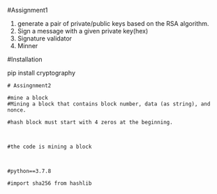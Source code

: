  #Assignment1
1.  generate a pair of private/public keys based on the RSA algorithm.
2.  Sign a message with a given private key(hex)
3.  Signature validator
4.  Minner

#Installation

pip install cryptography
```
# Assingnment2

#mine a block
#Mining a block that contains block number, data (as string), and nonce.

#hash block must start with 4 zeros at the beginning.



#the code is mining a block 



#python==3.7.8

#import sha256 from hashlib
